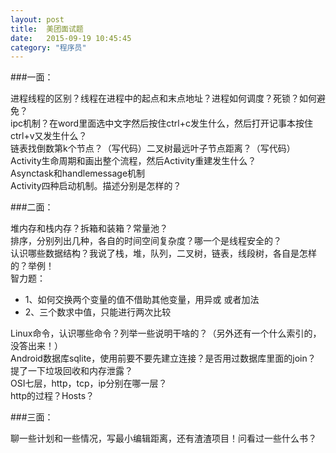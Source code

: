 ```yaml
---
layout: post
title:  美团面试题
date:   2015-09-19 10:45:45
category: "程序员"
---
```


###一面：

进程线程的区别？线程在进程中的起点和末点地址？进程如何调度？死锁？如何避免？<br/>ipc机制？在word里面选中文字然后按住ctrl+c发生什么，然后打开记事本按住ctrl+v又发生什么？<br/>
链表找倒数第k个节点？（写代码）二叉树最远叶子节点距离？（写代码）<br/>
Activity生命周期和画出整个流程，然后Activity重建发生什么？<br/>
Asynctask和handlemessage机制<br/>
Activity四种启动机制。描述分别是怎样的？<br/>

###二面：

堆内存和栈内存？拆箱和装箱？常量池？<br/>
排序，分别列出几种，各自的时间空间复杂度？哪一个是线程安全的？<br/>
认识哪些数据结构？我说了栈，堆，队列，二叉树，链表，线段树，各自是怎样的？举例！<br/>
智力题：<br/>

- 1、如何交换两个变量的值不借助其他变量，用异或 或者加法<br/>
- 2、三个数求中值，只能进行两次比较<br/>

Linux命令，认识哪些命令？列举一些说明干啥的？（另外还有一个什么索引的，没答出来！）<br/>
Android数据库sqlite，使用前要不要先建立连接？是否用过数据库里面的join？<br/>
提了一下垃圾回收和内存泄露？<br/>
OSI七层，http，tcp，ip分别在哪一层？<br/>
http的过程？Hosts？<br/>

###三面：

聊一些计划和一些情况，写最小编辑距离，还有渣渣项目！问看过一些什么书？<br/>

